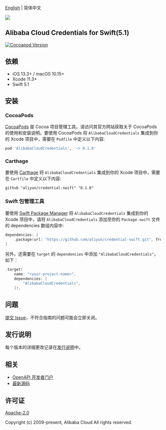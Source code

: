 [English](./README.md) | 简体中文

![](https://aliyunsdk-pages.alicdn.com/icons/AlibabaCloud.svg)

## Alibaba Cloud Credentials for Swift(5.1)

[![Cocoapod Version](https://img.shields.io/cocoapods/v/AlibabaCloudCredentials)](https://cocoapods.org/pods/AlibabaCloudCredentials)

## 依赖

- iOS 13.3+ / macOS 10.15+
- Xcode 11.3+
- Swift 5.1

## 安装

### CocoaPods

[CocoaPods](https://cocoapods.org) 是 Cocoa 项目管理工具。请访问其官方网站获取关于 CocoaPods 的使用和安装说明。要使用 CocoaPods 将 `AlibabaCloudCredentials` 集成到你的 Xcode 项目中，需要在 `Podfile` 中定义以下内容:

```ruby
pod 'AlibabaCloudCredentials', '~> 0.1.0'
```

### Carthage

要使用 [Carthage](https://github.com/Carthage/Carthage) 将 `AlibabaCloudCredentials` 集成到你的 Xcode 项目中，需要在 `Cartfile` 中定义以下内容:

```ogdl
github "aliyun/credential-swift" "0.1.0"
```

### Swift 包管理工具

要使用 [Swift Package Manager](https://swift.org/package-manager/) 将 `AlibabaCloudCredentials` 集成到你的 Xcode 项目中，请将 `AlibabaCloudCredentials` 添加至你的 `Package.swift` 文件的 dependencies 数组内容中:

```swift
dependencies: [
    .package(url: "https://github.com/aliyun/credential-swift.git", from: "0.1.0")
]
```

另外，还需要在 `target` 的 `dependencies` 中添加 `"AlibabaCloudCredentials"`，如下：

```swift
.target(
    name: "<your-project-name>",
    dependencies: [
        "AlibabaCloudCredentials",
    ]),
```

## 问题
[提交 Issue](https://github.com/aliyun/credential-swift/issues/new)，不符合指南的问题可能会立即关闭。

## 发行说明
每个版本的详细更改记录在[发行说明](./ChangeLog.md)中。

## 相关
* [OpenAPI 开发者门户](https://next.api.aliyun.com/)
* [最新源码](https://github.com/aliyun/credential-swift)

## 许可证
[Apache-2.0](http://www.apache.org/licenses/LICENSE-2.0)

Copyright (c) 2009-present, Alibaba Cloud All rights reserved.
